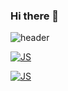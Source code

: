 ### Hi there 👋
![header](https://capsule-render.vercel.app/api?type=slice&color=auto&height=300&section=header&text=Yi%20Hanseul&fontSize=70)

[![JS](https://img.shields.io/badge/JavaScript-F7DF1E?style=flat-square&logo=JavaScript&logoColor=white)](https://github.com/YiHanSeul/momentum)

[![JS](https://img.shields.io/badge/Node.js-#339933?style=flat-square&logo=Node%20.js&logoColor=white)](https://github.com/YiHanSeul/youtube)
